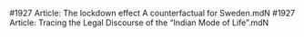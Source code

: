 #1927
Article: The lockdown effect A counterfactual for Sweden.mdN
#1927
Article: Tracing the Legal Discourse of the “Indian Mode of Life”.mdN

